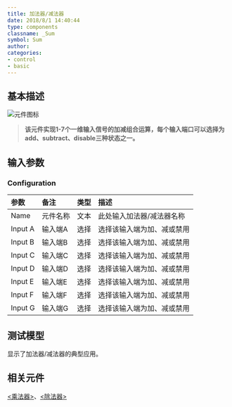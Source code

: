 ```yaml
---
title: 加法器/减法器
date: 2018/8/1 14:40:44
type: components
classname: _Sum
symbol: Sum
author: 
categories: 
- control
- basic
---
```

## <span id="comp_desc">基本描述</span>
![元件图标]()

> **该元件实现1-7个一维输入信号的加减组合运算，每个输入端口可以选择为add、subtract、disable三种状态之一。**

## <span id="comp_params">输入参数</span>
### <span id="comp_params_group_Configuration">Configuration</span>
| 参数 | 备注 | 类型 | 描述 |
| :--- | :--- | :--: | :--- |
| <span id="comp_params_param_Name">Name</span> | 元件名称 | 文本 | 此处输入加法器/减法器名称 |
| <span id="comp_params_param_A">Input A</span> | 输入端A | 选择 | 选择该输入端为加、减或禁用 |
| <span id="comp_params_param_B">Input B</span> | 输入端B | 选择 | 选择该输入端为加、减或禁用 |
| <span id="comp_params_param_C">Input C</span> | 输入端C | 选择 | 选择该输入端为加、减或禁用 |
| <span id="comp_params_param_D">Input D</span> | 输入端D | 选择 | 选择该输入端为加、减或禁用 |
| <span id="comp_params_param_E">Input E</span> | 输入端E | 选择 | 选择该输入端为加、减或禁用 |
| <span id="comp_params_param_F">Input F</span> | 输入端F | 选择 | 选择该输入端为加、减或禁用 |
| <span id="comp_params_param_G">Input G</span> | 输入端G | 选择 | 选择该输入端为加、减或禁用 |

[Name]: #comp_params_param_Name "Name"
[Input A]: #comp_params_param_A "Input A"
[Input B]: #comp_params_param_B "Input B"
[Input C]: #comp_params_param_C "Input C"
[Input D]: #comp_params_param_D "Input D"
[Input E]: #comp_params_param_E "Input E"
[Input F]: #comp_params_param_F "Input F"
[Input G]: #comp_params_param_G "Input G"

## <span id="comp_example">测试模型</span>
[<test Sum>](<test link>)显示了加法器/减法器的典型应用。

## <span id="comp_seealso">相关元件</span>
[<乘法器>](<test link>)、[<除法器>](<test link>)




